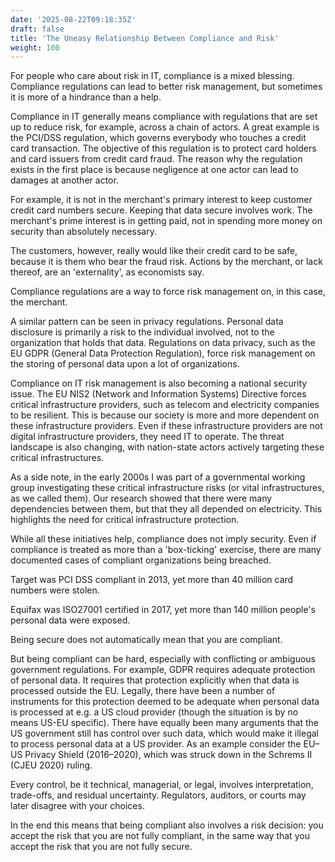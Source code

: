 ```yaml
---
date: '2025-08-22T09:18:35Z'
draft: false
title: 'The Uneasy Relationship Between Compliance and Risk'
weight: 100
---
```


For people who care about risk in IT, compliance is a mixed blessing.
Compliance regulations can lead to better risk management, but sometimes it is more of a hindrance than a help.

Compliance in IT generally means compliance with regulations that are set up to reduce risk, for example, across a chain of actors.
A great example is the PCI/DSS regulation, which governs everybody who touches a credit card transaction.
The objective of this regulation is to protect card holders and card issuers from credit card fraud.
The reason why the regulation exists in the first place is because negligence at one actor can lead to damages at another actor.

For example, it is not in the merchant's primary interest to keep customer credit card numbers secure.
Keeping that data secure involves work.
The merchant's prime interest is in getting paid, not in spending more money on security than absolutely necessary.

The customers, however, really would like their credit card to be safe, because it is them who bear the fraud risk.
Actions by the merchant, or lack thereof, are an 'externality', as economists say.

Compliance regulations are a way to force risk management on, in this case, the merchant.

A similar pattern can be seen in privacy regulations.
Personal data disclosure is primarily a risk to the individual involved, not to the organization that holds that data.
Regulations on data privacy, such as the EU GDPR (General Data Protection Regulation), force risk management on the storing of personal data upon a lot of organizations.

Compliance on IT risk management is also becoming a national security issue.
The EU NIS2 (Network and Information Systems) Directive forces critical infrastructure providers, such as telecom and electricity companies to be resilient.
This is because our society is more and more dependent on these infrastructure providers.
Even if these infrastructure providers are not digital infrastructure providers, they need IT to operate.
The threat landscape is also changing, with nation-state actors actively targeting these critical infrastructures.

As a side note, in the early 2000s I was part of a governmental working group investigating these critical infrastructure risks (or vital infrastructures, as we called them).
Our research showed that there were many dependencies between them, but that they all depended on electricity.
This highlights the need for critical infrastructure protection.

While all these initiatives help, compliance does not imply security.
Even if compliance is treated as more than a 'box-ticking' exercise, there are many documented cases of compliant organizations being breached.

Target was PCI DSS compliant in 2013, yet more than 40 million card numbers were stolen.

Equifax was ISO27001 certified in 2017, yet more than 140 million people's personal data were exposed.

Being secure does not automatically mean that you are compliant.

But being compliant can be hard, especially with conflicting or ambiguous government regulations.
For example, GDPR requires adequate protection of personal data.
It requires that protection explicitly when that data is processed outside the EU.
Legally, there have been a number of instruments for this protection deemed to be adequate when personal data is processed at e.g. a US cloud provider (though the situation is by no means US-EU specific).
There have equally been many arguments that the US government still has control over such data, which would make it illegal to process personal data at a US provider.
As an example consider the EU–US Privacy Shield (2016–2020), which was struck down in the Schrems II (CJEU 2020) ruling.

Every control, be it technical, managerial, or legal, involves interpretation, trade-offs, and residual uncertainty.
Regulators, auditors, or courts may later disagree with your choices.

In the end this means that being compliant also involves a risk decision: you accept the risk that you are not fully compliant, in the same way that you accept the risk that you are not fully secure.
